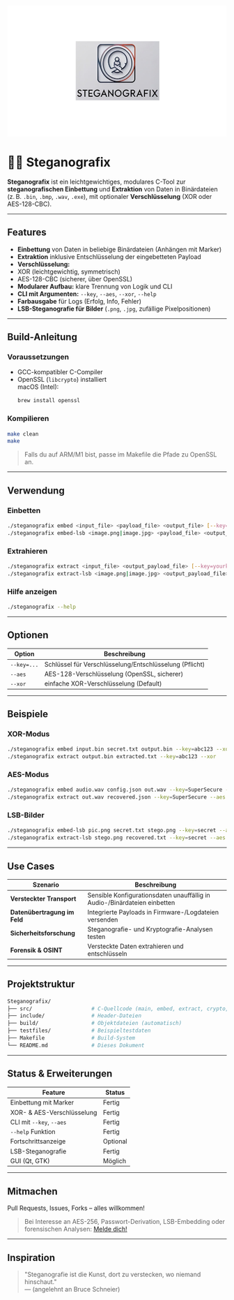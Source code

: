 <p align="center">
  <img src="docs/Steg_Logo_Marked.png" alt="Steganografix Logo Logo" height="300"/>
</p>

# 🕵️‍♂️ Steganografix

**Steganografix** ist ein leichtgewichtiges, modulares C-Tool zur **steganografischen Einbettung** und **Extraktion** von Daten in Binärdateien (z. B. `.bin`, `.bmp`, `.wav`, `.exe`), mit optionaler **Verschlüsselung** (XOR oder AES-128-CBC).

---

##  Features

-  **Einbettung** von Daten in beliebige Binärdateien (Anhängen mit Marker)
-  **Extraktion** inklusive Entschlüsselung der eingebetteten Payload
-  **Verschlüsselung:**  
  - XOR (leichtgewichtig, symmetrisch)  
  - AES-128-CBC (sicherer, über OpenSSL)
-  **Modularer Aufbau:** klare Trennung von Logik und CLI
-  **CLI mit Argumenten:** `--key`, `--aes`, `--xor`, `--help`
-  **Farbausgabe** für Logs (Erfolg, Info, Fehler)
-  **LSB-Steganografie für Bilder** (`.png`, `.jpg`, zufällige Pixelpositionen)

---

##  Build-Anleitung

###  Voraussetzungen

- GCC-kompatibler C-Compiler
- OpenSSL (`libcrypto`) installiert  
  macOS (Intel):
  ```bash
  brew install openssl
  ```

###  Kompilieren

```bash
make clean
make
```

>  Falls du auf ARM/M1 bist, passe im Makefile die Pfade zu OpenSSL an.

---

##  Verwendung

###  Einbetten

```bash
./steganografix embed <input_file> <payload_file> <output_file> [--key=yourkey] [--aes|--xor]
./steganografix embed-lsb <image.png|image.jpg> <payload_file> <output_image> [--key=yourkey] [--aes|--xor]
```

###  Extrahieren

```bash
./steganografix extract <input_file> <output_payload_file> [--key=yourkey] [--aes|--xor]
./steganografix extract-lsb <image.png|image.jpg> <output_payload_file> [--key=yourkey] [--aes|--xor]
```

###  Hilfe anzeigen

```bash
./steganografix --help
```

---

##  Optionen

| Option        | Beschreibung                                           |
|---------------|--------------------------------------------------------|
| `--key=...`   | Schlüssel für Verschlüsselung/Entschlüsselung (Pflicht) |
| `--aes`       | AES-128-Verschlüsselung (OpenSSL, sicherer)           |
| `--xor`       | einfache XOR-Verschlüsselung (Default)                |

---

##  Beispiele

###  XOR-Modus

```bash
./steganografix embed input.bin secret.txt output.bin --key=abc123 --xor
./steganografix extract output.bin extracted.txt --key=abc123 --xor
```

###  AES-Modus

```bash
./steganografix embed audio.wav config.json out.wav --key=SuperSecure --aes
./steganografix extract out.wav recovered.json --key=SuperSecure --aes
```

###  LSB-Bilder

```bash
./steganografix embed-lsb pic.png secret.txt stego.png --key=secret --aes
./steganografix extract-lsb stego.png recovered.txt --key=secret --aes
```

---

##  Use Cases

| Szenario                         | Beschreibung                                                             |
|----------------------------------|---------------------------------------------------------------------------|
|  **Versteckter Transport**     | Sensible Konfigurationsdaten unauffällig in Audio-/Binärdateien einbetten |
|  **Datenübertragung im Feld** | Integrierte Payloads in Firmware-/Logdateien versenden                    |
|  **Sicherheitsforschung**      | Steganografie- und Kryptografie-Analysen testen                           |
|  **Forensik & OSINT**         | Versteckte Daten extrahieren und entschlüsseln                            |

---

##  Projektstruktur

```bash
Steganografix/
├── src/                   # C-Quellcode (main, embed, extract, crypto, log)
├── include/               # Header-Dateien
├── build/                 # Objektdateien (automatisch)
├── testfiles/             # Beispieltestdaten
├── Makefile               # Build-System
└── README.md              # Dieses Dokument
```

---

##  Status & Erweiterungen

| Feature                  | Status     |
|--------------------------|------------|
| Einbettung mit Marker    |  Fertig  |
| XOR- & AES-Verschlüsselung|  Fertig  |
| CLI mit `--key`, `--aes` |  Fertig  |
| `--help` Funktion        |  Fertig  |
| Fortschrittsanzeige      |  Optional |
| LSB-Steganografie        |  Fertig  |
| GUI (Qt, GTK)            |  Möglich  |

---

##  Mitmachen

Pull Requests, Issues, Forks – alles willkommen!

> Bei Interesse an AES-256, Passwort-Derivation, LSB-Embedding oder forensischen Analysen: [Melde dich!](mailto:halil@yalman.io)

---

##  Inspiration

> "Steganografie ist die Kunst, dort zu verstecken, wo niemand hinschaut."  
> — (angelehnt an Bruce Schneier)

